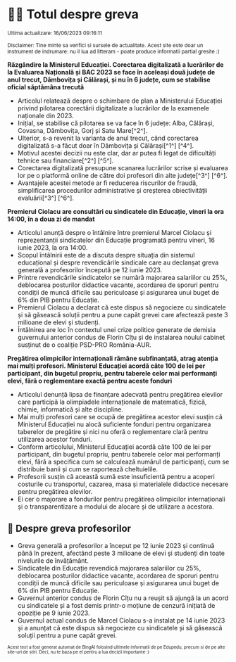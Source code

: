 # 👩‍🏫 Totul despre greva
<sub>Ultima actualizare: 16/06/2023 09:16:11</sub>

<sub>Disclaimer: Tine minte sa verifici si sursele de actualitate. Acest site este doar un instrument de indrumare: nu il lua ad litteram - poate produce informatii partial gresite :)</sub>

**Răzgândire la Ministerul Educației. Corectarea digitalizată a lucrărilor de la Evaluarea Națională și BAC 2023 se face în aceleași două județe de anul trecut, Dâmbovița și Călărași, și nu în 6 județe, cum se stabilise oficial săptămâna trecută**
- Articolul relatează despre o schimbare de plan a Ministerului Educației privind pilotarea corectării digitalizate a lucrărilor de la examenele naționale din 2023.
- Inițial, se stabilise că pilotarea se va face în 6 județe: Alba, Călărași, Covasna, Dâmbovița, Gorj și Satu Mare[^2^].
- Ulterior, s-a revenit la varianta de anul trecut, când corectarea digitalizată s-a făcut doar în Dâmbovița și Călărași[^1^] [^4^].
- Motivul acestei decizii nu este clar, dar ar putea fi legat de dificultăți tehnice sau financiare[^2^] [^5^].
- Corectarea digitalizată presupune scanarea lucrărilor scrise și evaluarea lor pe o platformă online de către doi profesori din alte județe[^3^] [^6^].
- Avantajele acestei metode ar fi reducerea riscurilor de fraudă, simplificarea procedurilor administrative și creșterea obiectivității evaluării[^3^] [^6^].

**Premierul Ciolacu are consultări cu sindicatele din Educație, vineri la ora 14:00, în a doua zi de mandat**
- Articolul anunță despre o întâlnire între premierul Marcel Ciolacu și reprezentanții sindicatelor din Educație programată pentru vineri, 16 iunie 2023, la ora 14:00.
- Scopul întâlnirii este de a discuta despre situația din sistemul educațional și despre revendicările sindicale care au declanșat greva generală a profesorilor începută pe 12 iunie 2023.
- Printre revendicările sindicatelor se numără majorarea salariilor cu 25%, deblocarea posturilor didactice vacante, acordarea de sporuri pentru condiții de muncă dificile sau periculoase și asigurarea unui buget de 6% din PIB pentru Educație.
- Premierul Ciolacu a declarat că este dispus să negocieze cu sindicatele și să găsească soluții pentru a pune capăt grevei care afectează peste 3 milioane de elevi și studenți.
- Întâlnirea are loc în contextul unei crize politice generate de demisia guvernului anterior condus de Florin Cîțu și de instalarea noului cabinet susținut de o coaliție PSD-PRO România-AUR.

**Pregătirea olimpicilor internaționali rămâne subfinanțată, atrag atenția mai mulți profesori. Ministerul Educației acordă câte 100 de lei per participant, din bugetul propriu, pentru taberele celor mai performanți elevi, fără o reglementare exactă pentru aceste fonduri**
- Articolul denunță lipsa de finanțare adecvată pentru pregătirea elevilor care participă la olimpiadele internaționale de matematică, fizică, chimie, informatică și alte discipline.
- Mai mulți profesori care se ocupă de pregătirea acestor elevi susțin că Ministerul Educației nu alocă suficiente fonduri pentru organizarea taberelor de pregătire și nici nu oferă o reglementare clară pentru utilizarea acestor fonduri.
- Conform articolului, Ministerul Educației acordă câte 100 de lei per participant, din bugetul propriu, pentru taberele celor mai performanți elevi, fără a specifica cum se calculează numărul de participanți, cum se distribuie banii și cum se raportează cheltuielile.
- Profesorii susțin că această sumă este insuficientă pentru a acoperi costurile cu transportul, cazarea, masa și materialele didactice necesare pentru pregătirea elevilor.
- Ei cer o majorare a fondurilor pentru pregătirea olimpicilor internaționali și o transparentizare a modului de alocare și de utilizare a acestora.

## 🏫 Despre greva profesorilor
- Greva generală a profesorilor a început pe 12 iunie 2023 și continuă până în prezent, afectând peste 3 milioane de elevi și studenți din toate nivelurile de învățământ.
- Sindicatele din Educație revendică majorarea salariilor cu 25%, deblocarea posturilor didactice vacante, acordarea de sporuri pentru condiții de muncă dificile sau periculoase și asigurarea unui buget de 6% din PIB pentru Educație.
- Guvernul anterior condus de Florin Cîțu nu a reușit să ajungă la un acord cu sindicatele și a fost demis printr-o moțiune de cenzură inițiată de opoziție pe 9 iunie 2023.
- Guvernul actual condus de Marcel Ciolacu s-a instalat pe 14 iunie 2023 și a anunțat că este dispus să negocieze cu sindicatele și să găsească soluții pentru a pune capăt grevei.


<sub><sub>Acest text a fost generat automat de BingAI folosind ultimele informatii de pe Edupedu, precum si de pe alte site-uri de stiri. Deci, nu te baza pe el pentru a lua decizii importante :)</sub></sub>